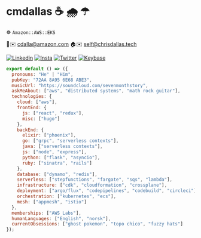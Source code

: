 # cmdallas ☕ 🌧️ ☂

☸️ `Amazon::AWS::EKS`

🏢✉️ cdalla@amazon.com
🏠✉️ self@chrisdallas.tech

[![Linkedin](https://img.shields.io/badge/-LinkedIn-222222?style=flat-square&logo=Linkedin&logoColor=white&link=https://www.linkedin.com/in/christopher-dallas/)](https://www.linkedin.com/in/christopher-dallas/)
[![Insta](https://img.shields.io/badge/-Insta-222222?style=flat-square&logo=instagram&logoColor=white&link=https://www.instagram.com/christdallas/)](https://www.instagram.com/christdallas/)
[![Twitter](https://img.shields.io/badge/-Twitter-222222?style=flat-square&logo=twitter&logoColor=white&link=https://twitter.com/__prblmchld/)](https://twitter.com/__prblmchld/)
[![Keybase](https://img.shields.io/badge/-Keybase-222222?style=flat-square&logo=keybase&logoColor=white&link=https://keybase.io/prblmchld)](https://keybase.io/prblmchld)

```js
export default () => ({
  pronouns: "He" | "Him",
  pubKey: "72AA 8A95 6E68 ABE3",
  musicUrl: "https://soundcloud.com/sevenmonthstory",
  askMeAbout: ["aws", "distributed systems", "math rock guitar"],
  technologies: {
    cloud: ["aws"],
    frontEnd: {
      js: ["react", "redux"],
      misc: ["hugo"]
    },
    backEnd: {
      elixir: ["phoenix"],
      go: ["grpc", "serverless contexts"],
      java: ["serverless contexts"],
      js: ["node", "express"],
      python: ["flask", "asyncio"],
      ruby: ["sinatra", "rails"]
    },
    database: ["dynamo", "redis"],
    serverless: ["stepfunctions", "fargate", "sqs", "lambda"],
    infrastructure: ["cdk", "cloudformation", "crossplane"],
    deployment: ["argo/flux", "codepipelines", "codebuild", "circleci"],
    orchestration: ["kubernetes", "ecs"],
    mesh: ["appmesh", "istio"]
  },
  memberships: ["AWS Labs"],
  humanLanguages: ["English", "norsk"],
  currentObsessions: ["ghost pokemon", "topo chico", "fuzzy hats"]
});
```
